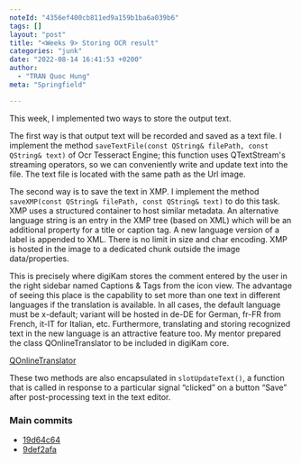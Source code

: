 ```yaml
---
noteId: "4356ef400cb811ed9a159b1ba6a039b6"
tags: []
layout: "post"
title: "<Weeks 9> Storing OCR result"
categories: "junk"
date: "2022-08-14 16:41:53 +0200"
author:
  - "TRAN Quoc Hung"
meta: "Springfield"

---
```


This week, I implemented two ways to store the output text.

The first way is that output text will be recorded and saved as a text file. I implement the method `saveTextFile(const QString& filePath, const QString& text)` of Ocr Tesseract Engine; this function uses QTextStream's streaming operators, so we can conveniently write and update text into the file. The text file is located with the same path as the Url image.



The second way is to save the text in XMP. I implement the method `saveXMP(const QString& filePath, const QString& text)` to do this task. XMP uses a structured container to host similar metadata. An alternative language string is an entry in the XMP tree (based on XML) which will be an additional property for a title or caption tag. A new language version of a label is appended to XML. There is no limit in size and char encoding. XMP is hosted in the image to a dedicated chunk outside the image data/properties. 


This is precisely where digiKam stores the comment entered by the user in the right sidebar named Captions & Tags from the icon view. The advantage of seeing this place is the capability to set more than one text in different languages if the translation is available. In all cases, the default language must be x-default; variant will be hosted in de-DE for German, fr-FR from French, it-IT for Italian, etc. Furthermore, translating and storing recognized text in the new language is an attractive feature too. My mentor prepared the class QOnlineTranslator to be included in digiKam core. 


[QOnlineTranslator](https://github.com/crow-translate/QOnlineTranslator)


These two methods are also encapsulated in `slotUpdateText()`, a function that is called in response to a particular signal “clicked” on a button “Save” after post-processing text in the text editor.

<div style="page-break-after: always;"></div> 


### Main commits 

- [19d64c64](https://invent.kde.org/graphics/digikam/-/merge_requests/177/diffs?commit_id=19d64c645bc8800857d20802ea990799811782a8)
- [9def2afa](https://invent.kde.org/graphics/digikam/-/merge_requests/177/diffs?commit_id=9def2afaf8c04018280a6b94e829f381b217cc51)
